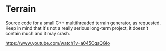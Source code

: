 # Terrain

Source code for a small C++ multithreaded terrain generator, as requested. 
Keep in mind that it's not a really serious long-term project, it doesn't contain much and it may crash.

https://www.youtube.com/watch?v=a045CqsQGIo
